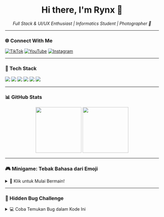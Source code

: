 <h1 align="center">Hi there, I'm Rynx 👋</h1>

<p align="center">
  <i>Full Stack & UI/UX Enthusiast | Informatics Student | Photographer 📸</i>
</p>

---

### 🌐 Connect With Me

[![TikTok](https://img.shields.io/badge/TikTok-%40itsvisible_-ff0050?style=flat&logo=tiktok&logoColor=white)](https://www.tiktok.com/@itsvisible_)
[![YouTube](https://img.shields.io/badge/YouTube-@rynhndra-ff0000?style=flat&logo=youtube&logoColor=white)](https://youtube.com/@rynhndra)
[![Instagram](https://img.shields.io/badge/Instagram-@rynhndra-E4405F?style=flat&logo=instagram&logoColor=white)](https://www.instagram.com/rynhndra)

---

### 🧰 Tech Stack
<p>
  <img src="https://img.shields.io/badge/-React-61DAFB?style=for-the-badge&logo=react&logoColor=black" />
  <img src="https://img.shields.io/badge/-Next.js-000000?style=for-the-badge&logo=nextdotjs" />
  <img src="https://img.shields.io/badge/-TailwindCSS-06B6D4?style=for-the-badge&logo=tailwindcss&logoColor=white" />
  <img src="https://img.shields.io/badge/-Python-3776AB?style=for-the-badge&logo=python&logoColor=white" />
  <img src="https://img.shields.io/badge/-Figma-F24E1E?style=for-the-badge&logo=figma&logoColor=white" />
  <img src="https://img.shields.io/badge/-Firebase-FFCA28?style=for-the-badge&logo=firebase&logoColor=black" />
</p>

---

### 📊 GitHub Stats
<p align="center">
  <img src="https://github-readme-stats.vercel.app/api?username=Rynx&show_icons=true&theme=tokyonight" height="150"/>
  <img src="https://github-readme-stats.vercel.app/api/top-langs/?username=Rynx&layout=compact&theme=tokyonight" height="150"/>
</p>

---

### 🎮 Minigame: Tebak Bahasa dari Emoji

<details>
<summary>🧠 Klik untuk Mulai Bermain!</summary>

**Soal 1:**  
🟦📦📦🕸️💡  
A. Java  
B. Python  
C. JavaScript  
D. C++

<details>
<summary>👉 Jawaban</summary>
C. JavaScript — karena: kotak-kotak mewakili JSON & web.
</details>

---

**Soal 2:**  
🐍🧪👨‍🔬🧠🔢  
A. Ruby  
B. C  
C. Python  
D. Go

<details>
<summary>👉 Jawaban</summary>
C. Python — ikon ular dan eksperimen mewakili Data Science.
</details>

</details>

---

### 🐞 Hidden Bug Challenge

<details>
<summary>💻 Coba Temukan Bug dalam Kode Ini</summary>

```js
function greet(name) {
  return "Hello, " + name
}

console.log(greet())  // Output apa yang muncul?
